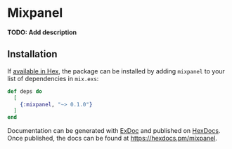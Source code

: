 # Mixpanel

**TODO: Add description**

## Installation

If [available in Hex](https://hex.pm/docs/publish), the package can be installed
by adding `mixpanel` to your list of dependencies in `mix.exs`:

```elixir
def deps do
  [
    {:mixpanel, "~> 0.1.0"}
  ]
end
```

Documentation can be generated with [ExDoc](https://github.com/elixir-lang/ex_doc)
and published on [HexDocs](https://hexdocs.pm). Once published, the docs can
be found at <https://hexdocs.pm/mixpanel>.

